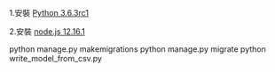 1.安裝 [Python 3.6.3rc1](https://www.python.org/downloads/release/python-363rc1/)

2.安裝 [node.js 12.16.1](https://nodejs.org/download/release/v12.16.1/)


python manage.py makemigrations 
python manage.py migrate
python write_model_from_csv.py